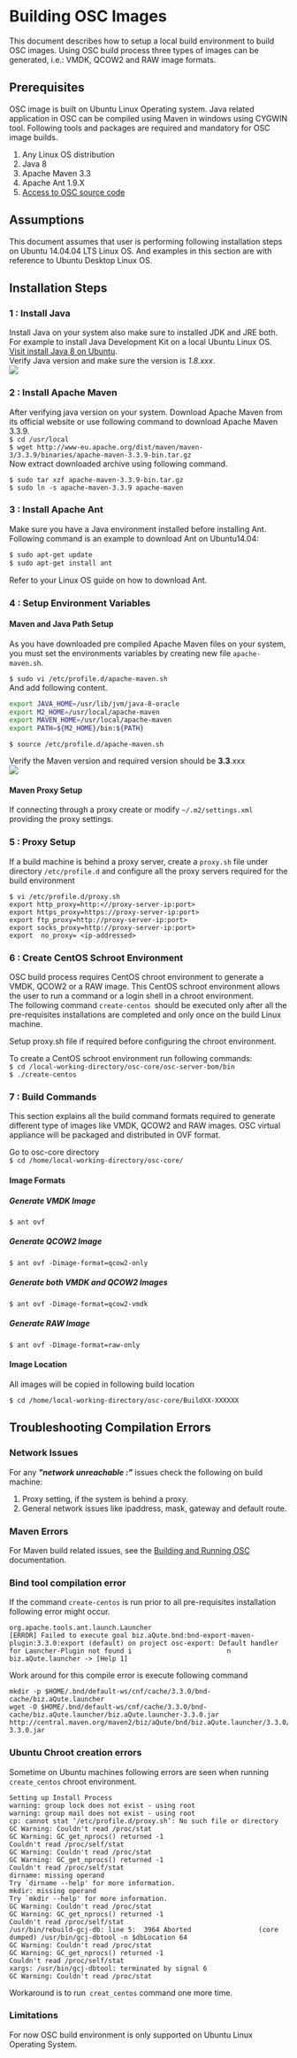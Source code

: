 # Building OSC Images
This document describes how to setup a local build environment to build OSC images. Using OSC build process three types of images can be generated, i.e.: VMDK, QCOW2 and RAW image formats.

## Prerequisites
OSC image is built on Ubuntu Linux Operating system. Java related application in OSC can be compiled using Maven in windows using CYGWIN tool.  Following tools and packages are required and mandatory for OSC image builds.

1. Any Linux OS distribution
2. Java 8
3. Apache Maven 3.3
4. Apache Ant 1.9.X
5. [Access to OSC source code](./repo_access.md)

## Assumptions
This document assumes that user is performing following installation steps on Ubuntu 14.04.04 LTS Linux OS. And examples in this section are with reference to Ubuntu Desktop Linux OS.

## Installation Steps
### 1 : Install Java
Install Java on your system also make sure to installed JDK and JRE both. For example to install Java Development Kit on a local Ubuntu Linux OS. [Visit install Java 8 on Ubuntu](https://tecadmin.net/install-oracle-java-8-ubuntu-via-ppa/).  
Verify Java version and make sure the version is *1.8.xxx*.  
![](./images/java-version.png)
### 2 : Install Apache Maven  
After verifying java version on your system. Download Apache Maven from its official website or use following command to download Apache Maven 3.3.9.  
`$ cd /usr/local`  
`$ wget http://www-eu.apache.org/dist/maven/maven-3/3.3.9/binaries/apache-maven-3.3.9-bin.tar.gz`  
Now extract downloaded archive using following command.

`$ sudo tar xzf apache-maven-3.3.9-bin.tar.gz`  
`$ sudo ln -s apache-maven-3.3.9 apache-maven`  
### 3 : Install Apache Ant
Make sure you have a Java environment installed before installing  Ant.  
Following command is an example to download Ant on Ubuntu14.04:
```sh
$ sudo apt-get update
$ sudo apt-get install ant
```
Refer to your Linux OS guide on how to download Ant.

### 4 : Setup Environment Variables
#### Maven and Java Path Setup
As you have downloaded pre compiled Apache Maven files on your system, you must set the environments variables by creating new file `apache-maven.sh`.

`$ sudo vi /etc/profile.d/apache-maven.sh`  
And add following content.  
```sh
export JAVA_HOME=/usr/lib/jvm/java-8-oracle
export M2_HOME=/usr/local/apache-maven
export MAVEN_HOME=/usr/local/apache-maven
export PATH=${M2_HOME}/bin:${PATH}
```

`$ source /etc/profile.d/apache-maven.sh`

Verify the Maven version and required version should be **3.3**.xxx  
![](./images/mvn-version.png)

#### Maven Proxy Setup
If connecting through a proxy create or modify `~/.m2/settings.xml` providing the proxy settings. 

### 5 : Proxy Setup
If a build machine is behind a proxy server, create a `proxy.sh` file under directory `/etc/profile.d` and configure all the proxy servers required for the build environment
```
$ vi /etc/profile.d/proxy.sh
export http_proxy=http:<//proxy-server-ip:port>
export https_proxy=https://proxy-server-ip:port>
export ftp_proxy=http://proxy-server-ip:port>
export socks_proxy=http://proxy-server-ip:port>
export  no_proxy= <ip-addressed>
```


### 6 :  Create CentOS Schroot Environment
OSC build process requires CentOS chroot environment to generate a VMDK, QCOW2 or a RAW image. This CentOS schroot environment allows the user to run a command or a login shell in a chroot environment.  
The following command `create-centos `should be executed only after all the pre-requisites installations are completed and only once on the build Linux machine.  

Setup proxy.sh file if required before configuring the chroot environment. 

To create a CentOS schroot environment run following commands:  
`$ cd /local-working-directory/osc-core/osc-server-bom/bin`  
`$ ./create-centos`

### 7 : Build Commands
This section explains all the build command formats required to generate different type of images like VMDK, QCOW2 and RAW images. OSC virtual appliance will be packaged and distributed in OVF format.

Go to osc-core directory  
`$ cd /home/local-working-directory/osc-core/`  

#### Image Formats
##### Generate VMDK Image
`$ ant ovf`  
##### Generate QCOW2 Image
`$ ant ovf -Dimage-format=qcow2-only`
##### Generate both VMDK and QCOW2 Images
`$ ant ovf -Dimage-format=qcow2-vmdk`  
##### Generate RAW Image
`$ ant ovf -Dimage-format=raw-only`

#### Image Location
All images will be copied in following build location

`$ cd /home/local-working-directory/osc-core/BuildXX-XXXXXX`

## Troubleshooting Compilation Errors

### Network Issues
For any ***"network unreachable :"*** issues check the following on build machine:

1. Proxy setting, if the system is behind a proxy.
2. General network issues like ipaddress, mask, gateway and default route.

### Maven Errors
For Maven build related issues, see the [Building and Running OSC](./build_run_osc.md) documentation.  

### Bind tool compilation error
If the command `create-centos` is run prior to all pre-requisites installation following error might occur.  
```  
org.apache.tools.ant.launch.Launcher 
[ERROR] Failed to execute goal biz.aQute.bnd:bnd-export-maven-plugin:3.3.0:export (default) on project osc-export: Default handler for Launcher-Plugin not found i                        n biz.aQute.launcher -> [Help 1] 

```  
Work around for this compile error is execute following command  
```
mkdir -p $HOME/.bnd/default-ws/cnf/cache/3.3.0/bnd-cache/biz.aQute.launcher
wget -O $HOME/.bnd/default-ws/cnf/cache/3.3.0/bnd-cache/biz.aQute.launcher/biz.aQute.launcher-3.3.0.jar  http://central.maven.org/maven2/biz/aQute/bnd/biz.aQute.launcher/3.3.0/biz.aQute.launcher-3.3.0.jar
```

### Ubuntu Chroot creation errors  
Sometime on Ubuntu machines following errors are seen when running `create_centos` chroot environment.
```
Setting up Install Process
warning: group lock does not exist - using root
warning: group mail does not exist - using root
cp: cannot stat ‘/etc/profile.d/proxy.sh’: No such file or directory
GC Warning: Couldn't read /proc/stat
GC Warning: GC_get_nprocs() returned -1
Couldn't read /proc/self/stat
GC Warning: Couldn't read /proc/stat
GC Warning: GC_get_nprocs() returned -1
Couldn't read /proc/self/stat
dirname: missing operand
Try `dirname --help' for more information.
mkdir: missing operand
Try `mkdir --help' for more information.
GC Warning: Couldn't read /proc/stat
GC Warning: GC_get_nprocs() returned -1
Couldn't read /proc/self/stat
/usr/bin/rebuild-gcj-db: line 5:  3964 Aborted                 (core dumped) /usr/bin/gcj-dbtool -n $dbLocation 64
GC Warning: Couldn't read /proc/stat
GC Warning: GC_get_nprocs() returned -1
Couldn't read /proc/self/stat
xargs: /usr/bin/gcj-dbtool: terminated by signal 6
GC Warning: Couldn't read /proc/stat
```
Workaround is to run` creat_centos` command one more time.

### Limitations  
For now OSC build environment is only supported on Ubuntu Linux Operating System.
